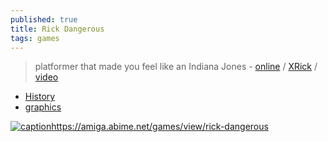 ```yaml
---
published: true
title: Rick Dangerous
tags: games
---
```

>  platformer that made you feel like an Indiana Jones - [online](https://z-team.itch.io/rick-dangerous-amiga) / [XRick](https://github.com/fabiensanglard/xrick/) / [video](https://www.youtube.com/watch?v=V09CwrlFgA8)

- [History](https://www.simonphipps.com/games/rickdangerous/)
- [graphics](https://www.rickdangerous.co.uk/graphics.htm)

[![caption](https://amiga.abime.net/screen/1201-1300/1235_screen1.png?v=2448)]()https://amiga.abime.net/games/view/rick-dangerous
